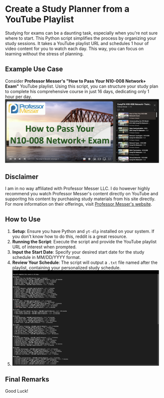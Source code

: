 # Create a Study Planner from a YouTube Playlist

Studying for exams can be a daunting task, especially when you're not sure where to start. This Python script simplifies the process by organizing your study sessions. It takes a YouTube playlist URL and schedules 1 hour of video content for you to watch each day. This way, you can focus on learning without the stress of planning.

## Example Use Case

Consider **Professor Messer's "How to Pass Your N10-008 Network+ Exam"** YouTube playlist. Using this script, you can structure your study plan to complete his comprehensive course in just 16 days, dedicating only 1 hour per day.
![Network+ Study Guide](https://github.com/jsheph/study-planner/blob/main/network%2B.jpg?raw=true "Network+ Study Guide")


## Disclaimer

I am in no way affiliated with Professor Messer LLC. I do however highly recommend you watch Professor Messer's content directly on YouTube and supporitng his content by purchasing study materials from his site directly. For more information on their offerings, visit [Professor Messer's website](https://www.professormesser.com). 

## How to Use

1. **Setup**: Ensure you have Python and `yt-dlp` installed on your system. If you don't know how to do this, reddit is a great resource. 
2. **Running the Script**: Execute the script and provide the YouTube playlist URL of interest when prompted.
3. **Input the Start Date**: Specify your desired start date for the study schedule in MM/DD/YYYY format.
4. **Review Your Schedule**: The script will output a `.txt` file named after the playlist, containing your personalized study schedule.
5. ![Script Output Example](https://github.com/jsheph/study-planner/blob/main/output.png?raw=true "Script Output Example")


## Final Remarks

Good Luck!
